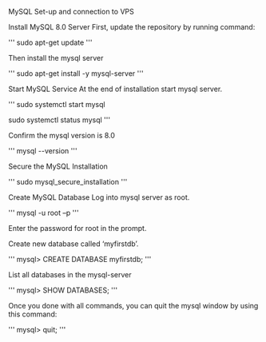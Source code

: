 MySQL Set-up and connection to VPS


Install MySQL 8.0 Server
First, update the repository by running command:

'''
sudo apt-get update
'''


Then install the mysql server

'''
sudo apt-get install -y mysql-server
'''


Start MySQL Service
At the end of installation start mysql server.

'''
sudo systemctl start mysql

sudo systemctl status mysql
'''


Confirm the mysql version is 8.0

'''
mysql --version
'''


Secure the MySQL Installation
 
'''
sudo mysql_secure_installation
'''


Create MySQL Database
Log into mysql server as root.

'''
mysql -u root –p
'''


Enter the password for root in the prompt.



Create new database called ‘myfirstdb’.

'''
mysql> CREATE DATABASE myfirstdb;
'''


List all databases in the mysql-server

'''
mysql> SHOW DATABASES;
'''



Once you done with all commands, you can quit the mysql window by using this command:

'''
mysql> quit;
'''
